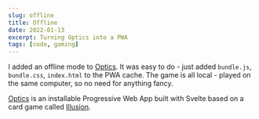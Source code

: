 ```yaml
---
slug: offline
title: Offline
date: 2022-01-13
excerpt: Turning Optics into a PWA
tags: [code, gaming]
---
```


I added an offline mode to [Optics](https://optics.ihtfy.com/). It was easy to do - just added `bundle.js`, `bundle.css`, `index.html` to the PWA cache. The game is all local - played on the same computer, so no need for anything fancy.

[Optics](https://optics.ihtfy.com/) is an installable Progressive Web App built with Svelte based on a card game called [Illusion](https://pandasaurusgames.com/products/illusion).
